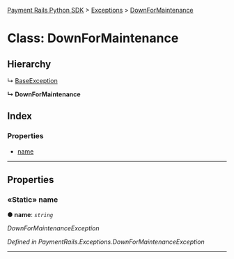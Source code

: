 [Payment Rails Python SDK](../README.md) > [Exceptions](../modules/exceptions.md) > [DownForMaintenance](../classes/exceptions.downformaintenance.md)

# Class: DownForMaintenance

## Hierarchy

↳  [BaseException](exceptions.baseexception.md)

**↳ DownForMaintenance**

## Index

### Properties

* [name](exceptions.downformaintenance.md#name)

---
## Properties

<a id="name"></a>

### «Static» name

**●  name**:  *`string`*

*DownForMaintenanceException*

*Defined in PaymentRails.Exceptions.DownForMaintenanceException*

---